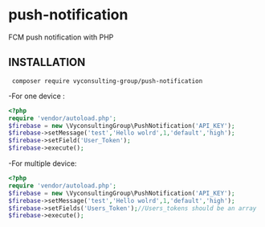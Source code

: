 # push-notification
FCM push notification with PHP

## INSTALLATION ##

```
 composer require vyconsulting-group/push-notification
 ```
 
-For one device :

```php
<?php
require 'vendor/autoload.php';
$firebase = new \VyconsultingGroup\PushNotification('API_KEY');
$firebase->setMessage('test','Hello wolrd',1,'default','high');
$firebase->setField('User_Token');
$firebase->execute();
```
-For multiple device:

```php
<?php
require 'vendor/autoload.php';
$firebase = new \VyconsultingGroup\PushNotification('API_KEY');
$firebase->setMessage('test','Hello wolrd',1,'default','high');
$firebase->setFields('Users_Token');//Users_tokens should be an array
$firebase->execute();
```
